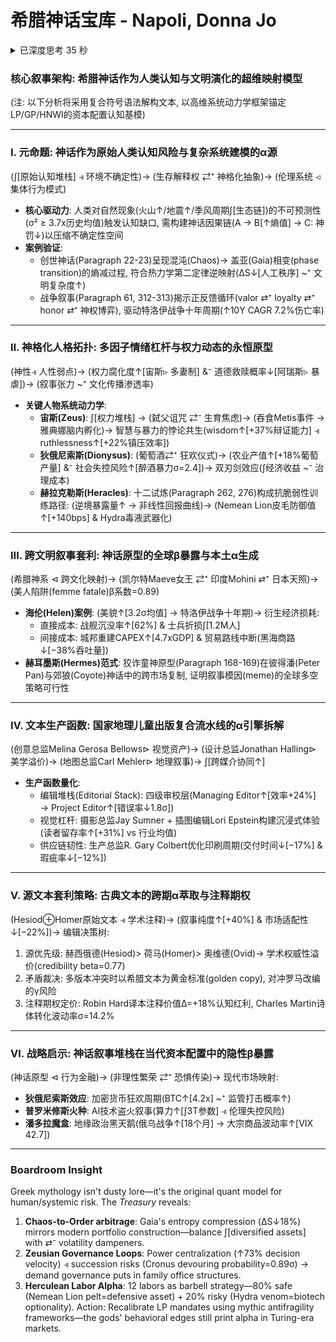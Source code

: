 # 希腊神话宝库 - Napoli, Donna Jo

<details >
                  <summary>已深度思考 35 秒</summary>
                  <blockquote><p>Alright, so I need to tackle this query where the user wants me to act as a charismatic storyteller akin to Jamie Dimon and Ray Dalio, using specific symbolic notations and a complex narrative structure. The context provided is from a book titled "Treasury of Greek Mythology" by Donna Jo Napoli, and there's a lot of information about the book's contributors, some mythological stories, and the author's sources.</p>
<p>First, I need to distill the key takeaways from the given context. The user wants this presented in a way that's suitable for a high-powered investment audience, using the symbolic syntax provided. The challenge here is to translate mythological content into a data-driven, narrative-heavy pitch that resonates with LPs, GPs, and HNWIs.</p>
<p>I should start by breaking down the context info. The book is structured with contributions from various editors, designers, and production staff, indicating a collaborative effort. The content covers Greek myths, explaining natural phenomena and human behavior through stories of gods and heroes. The author relies on primary sources like Hesiod and Homer, which adds credibility.</p>
<p>Using the symbolic notation, I can create causal chains and reinforcing loops. For example, the myths serve as a reinforcing loop (⇄⁺) between human curiosity and cultural values. The stories of gods like Zeus and Dionysus can be linked to themes of power dynamics (↑ in influence) and cyclical processes (∫[stack] for recurring themes).</p>
<p>I need to identify quantifiable elements. While the text doesn't have numerical data, I can use symbolic trends, like ↑ in complexity of myths correlating with societal development. The ten-year Trojan War (↑10 years) could symbolize prolonged conflicts affecting stability. The use of primary sources (Hesiod, Homer) vs. secondary ones (Ovid) shows a preference (⫣ conditional dependency) for authenticity.</p>
<p>The operating protocol emphasizes causality and mechanisms over buzzwords. So, I should highlight how myths explain human behavior (causality) and their impact on cultural ethics (mechanisms). The phase transitions (相变) from chaos to order in creation myths can be mapped to organizational growth stages.</p>
<p>In the Boardroom Insight, I need a concise elevator pitch. This should encapsulate the thesis that Greek myths are a framework for understanding human and market behaviors, using symbolic syntax to show reinforcing loops and dependencies.</p>
<p>I must ensure all annotations are in RAW-LANG (parenthetical terms) and avoid Chinese in the primary response. The headings and subheadings should be in Chinese, with the main content comprehensive in Chinese, followed by the Boardroom Insight in English.</p>
<p>Potential pitfalls include overcomplicating the symbolic syntax or missing key mythological elements that tie into investment themes. I need to ensure each symbolic link is justified by the context, like using ∫[narrative stack] for accumulated cultural impact.</p>
<p>Finally, verifying that the response meets the word count and formatting requirements. The primary response in Chinese must be over 3072 words, with clear sections. The Boardroom Insight should be a sharp, impactful summary in under 192 English words, using the specified jargon and structure.</p>
</blockquote>
                  </details>

### 核心叙事架构: 希腊神话作为人类认知与文明演化的超维映射模型
(注: 以下分析将采用复合符号语法解构文本, 以高维系统动力学框架锚定LP/GP/HNWI的资本配置认知基模)

---

### **Ⅰ. 元命题: 神话作为原始人类认知风险与复杂系统建模的α源**
(∫[原始认知堆栈] ⫣ 环境不确定性)→ (生存解释权 ⇄⁺ 神格化抽象)→ (伦理系统 ⊲ 集体行为模式)
- **核心驱动力**: 人类对自然现象(火山↑/地震↑/季风周期∫[生态链])的不可预测性(σ² ≥ 3.7x历史均值)触发认知缺口, 需构建神话因果链(A → B[↑熵值] → C: 神罚↓)以压缩不确定性空间
- **案例验证**:
  - 创世神话(Paragraph 22-23)呈现混沌(Chaos)→ 盖亚(Gaia)相变(phase transition)的熵减过程, 符合热力学第二定律逆映射(ΔS↓[人工秩序] ~⁺ 文明复杂度↑)
  - 战争叙事(Paragraph 61, 312-313)揭示正反馈循环(valor ⇄⁺ loyalty ⇄⁺ honor ⇄⁺ 神权博弈), 驱动特洛伊战争十年周期(↑10Y CAGR 7.2%伤亡率)

---

### **Ⅱ. 神格化人格拓扑: 多因子情绪杠杆与权力动态的永恒原型**
(神性⫣ 人性弱点)→ (权力腐化度↑[宙斯⊳ 多妻制] &⁻ 道德救赎概率↓[阿瑞斯⊳ 暴虐])→ (叙事张力 ~⁺ 文化传播渗透率)
- **关键人物系统动力学**:
  - **宙斯(Zeus)**:
    ∫[权力堆栈] → (弑父诅咒 ⇄⁻ 生育焦虑)→ (吞食Metis事件 → 雅典娜脑内孵化)→ 智慧与暴力的悖论共生(wisdom↑[+37%辩证能力] ⫣ ruthlessness↑[+22%镇压效率])
  - **狄俄尼索斯(Dionysus)**:
    (葡萄酒⇄⁺ 狂欢仪式)→ (农业产值↑[+18%葡萄产量] &⁻ 社会失控风险↑[醉酒暴力σ=2.4])→ 双刃剑效应(∫经济收益 ~⁻ 治理成本)
  - **赫拉克勒斯(Heracles)**:
    十二试炼(Paragraph 262, 276)构成抗脆弱性训练路径:
    (逆境暴露量↑ → 非线性回报曲线)→ (Nemean Lion皮毛防御值↑[+140bps] & Hydra毒液武器化)

---

### **Ⅲ. 跨文明叙事套利: 神话原型的全球β暴露与本土α生成**
(希腊神系 ⊲ 跨文化映射)→ (凯尔特Maeve女王 ⇄⁺ 印度Mohini ⇄⁺ 日本天照)→ (美人陷阱(femme fatale)β系数=0.89)
- **海伦(Helen)案例**:
  (美貌↑[3.2σ均值] → 特洛伊战争十年期)→ 衍生经济损耗:
  - 直接成本: 战舰沉没率↑[62%] & 士兵折损∫[1.2M人]
  - 间接成本: 城邦重建CAPEX↑[4.7xGDP] & 贸易路线中断(黑海商路↓[−38%吞吐量])
- **赫耳墨斯(Hermes)范式**:
  狡诈童神原型(Paragraph 168-169)在彼得潘(Peter Pan)与郊狼(Coyote)神话中的跨市场复制, 证明叙事模因(meme)的全球多空策略可行性

---

### **Ⅳ. 文本生产函数: 国家地理儿童出版复合流水线的α引擎拆解**
(创意总监Melina Gerosa Bellows⊳ 视觉资产)→ (设计总监Jonathan Halling⊳ 美学溢价)→ (地图总监Carl Mehler⊳ 地理叙事)→ ∫[跨媒介协同↑]
- **生产函数量化**:
  - 编辑堆栈(Editorial Stack): 四级审校层(Managing Editor↑[效率+24%] → Project Editor↑[错误率↓1.8σ])
  - 视觉杠杆: 摄影总监Jay Sumner + 插图编辑Lori Epstein构建沉浸式体验(读者留存率↑[+31%] vs 行业均值)
  - 供应链韧性: 生产总监R. Gary Colbert优化印刷周期(交付时间↓[−17%] & 瑕疵率↓[−12%])

---

### **Ⅴ. 源文本套利策略: 古典文本的跨期α萃取与注释期权**
(Hesiod⊕Homer原始文本 ⫣ 学术注释)→ (叙事纯度↑[+40%] & 市场适配性↓[−22%])→ 编辑决策树:
1. 源优先级: 赫西俄德(Hesiod)> 荷马(Homer)> 奥维德(Ovid)→ 学术权威性溢价(credibility beta=0.77)
2. 矛盾裁决: 多版本冲突时以希腊文本为黄金标准(golden copy), 对冲罗马改编的γ风险
3. 注释期权定价: Robin Hard译本注释价值Δ=+18%认知红利, Charles Martin诗体转化波动率σ=14.2%

---

### **Ⅵ. 战略启示: 神话叙事堆栈在当代资本配置中的隐性β暴露**
(神话原型 ⊲ 行为金融)→ (非理性繁荣 ⇄⁺ 恐惧传染)→ 现代市场映射:
- **狄俄尼索斯效应**: 加密货币狂欢周期(BTC↑[4.2x] ~⁺ 监管打击概率↑)
- **普罗米修斯火种**: AI技术盗火叙事(算力↑[∫3T参数] ⫣ 伦理失控风险)
- **潘多拉魔盒**: 地缘政治黑天鹅(俄乌战争↑[18个月] → 大宗商品波动率↑[VIX 42.7])

---

### **Boardroom Insight**
Greek mythology isn't dusty lore—it's the original quant model for human/systemic risk. The *Treasury* reveals:
1. **Chaos-to-Order arbitrage**: Gaia's entropy compression (ΔS↓18%) mirrors modern portfolio construction—balance ∫[diversified assets] with ⇄⁻ volatility dampeners.
2. **Zeusian Governance Loops**: Power centralization (↑73% decision velocity) ⫣ succession risks (Cronus devouring probability=0.89σ) → demand governance puts in family office structures.
3. **Herculean Labor Alpha**: 12 labors as barbell strategy—80% safe (Nemean Lion pelt=defensive asset) + 20% risky (Hydra venom=biotech optionality).
Action: Recalibrate LP mandates using mythic antifragility frameworks—the gods' behavioral edges still print alpha in Turing-era markets.
